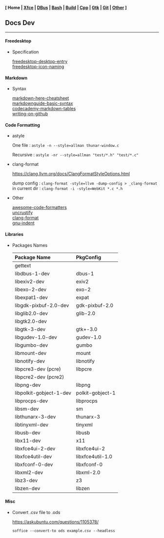 <link href="style.css" rel="stylesheet"></link>

**[ Home | [Xfce](05-Xfce.html) | [DBus](10-DBus.html) | [Bash](15-Bash.html) | [Build](20-Build.html) | [Cpp](25-Cpp.html) | [Gtk](30-Gtk.html) | [Git](35-Git.html) | [Other](99-Other.html) ]**

## Docs Dev

---

#### Freedesktop

* Specification
    
    [freedesktop-desktop-entry](https://specifications.freedesktop.org/desktop-entry-spec/desktop-entry-spec-latest.html)  
    [freedesktop-icon-naming](https://specifications.freedesktop.org/icon-naming-spec/latest/ar01s04.html)  



#### Markdown

* Syntax
    
    [markdown-here-cheatsheet](https://github.com/adam-p/markdown-here/wiki/Markdown-Here-Cheatsheet)  
    [markdownguide-basic-syntax](https://www.markdownguide.org/basic-syntax/)  
    [codecademy-markdown-tables](https://www.codecademy.com/resources/docs/markdown/tables)  
    [writing-on-github](https://docs.github.com/en/github/writing-on-github/getting-started-with-writing-and-formatting-on-github/basic-writing-and-formatting-syntax)  



#### Code Formatting

* astyle
    
    One file : `astyle -n --style=allman thunar-window.c`

    Recursive : `astyle -nr --style=allman "test/*.h" "test/*.c"`

* clang-format
    
    https://clang.llvm.org/docs/ClangFormatStyleOptions.html  
    
    dump config : `clang-format -style=llvm -dump-config > _clang-format`  
    in current dir : `clang-format -i -style=WebKit *.c *.h`  
    
* Other
    
    [awesome-code-formatters](https://github.com/rishirdua/awesome-code-formatters)  
    [uncrustify](https://uncrustify.sourceforge.net/)  
    [clang-format](https://clang.llvm.org/docs/ClangFormat.html)  
    [gnu-indent](https://www.gnu.org/software/indent/)  



#### Libraries

* Packages Names

    | Package Name            | PkgConfig               |
    | :---------------------- | :---------------------- |
    | gettext                 |                         |
    | libdbus-1-dev           | dbus-1                  |
    | libexiv2-dev            | exiv2                   |
    | libexo-2-dev            | exo-2                   |
    | libexpat1-dev           | expat                   |
    | libgdk-pixbuf-2.0-dev   | gdk-pixbuf-2.0          |
    | libglib2.0-dev          | glib-2.0                |
    | libgtk2.0-dev           |                         |
    | libgtk-3-dev            | gtk+-3.0                |
    | libgudev-1.0-dev        | gudev-1.0               |
    | libgumbo-dev            | gumbo                   |
    | libmount-dev            | mount                   |
    | libnotify-dev           | libnotify               |
    | libpcre3-dev (pcre)     | libpcre                 |
    | libpcre2-dev (pcre2)    |                         |
    | libpng-dev              | libpng                  |
    | libpolkit-gobject-1-dev | polkit-gobject-1        |
    | libprocps-dev           | libprocps               |
    | libsm-dev               | sm                      |
    | libthunarx-3-dev        | thunarx-3               |
    | libtinyxml-dev          | tinyxml                 |
    | libusb-dev              | libusb                  |
    | libx11-dev              | x11                     |
    | libxfce4ui-2-dev        | libxfce4ui-2            |
    | libxfce4util-dev        | libxfce4util-1.0        |
    | libxfconf-0-dev         | libxfconf-0             |
    | libxml2-dev             | libxml-2.0              |
    | libz3-dev               | z3                      |
    | libzen-dev              | libzen                  |



#### Misc

* Convert .csv file to .ods
    
    https://askubuntu.com/questions/1105378/  
    
    `soffice --convert-to ods example.csv --headless`


